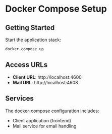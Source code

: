 # Docker Compose Setup

## Getting Started

Start the application stack:

```bash
docker compose up
```

## Access URLs

- **Client URL**: http://localhost:4600
- **Mail URL**: http://localhost:4608

## Services

The docker-compose configuration includes:
- Client application (frontend)
- Mail service for email handling


